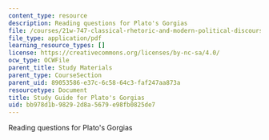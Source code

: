```yaml
---
content_type: resource
description: Reading questions for Plato's Gorgias
file: /courses/21w-747-classical-rhetoric-and-modern-political-discourse-fall-2009/bb978d1b98292d8a5679e98fb0825de7_MIT21W_747_01F09_study02.pdf
file_type: application/pdf
learning_resource_types: []
license: https://creativecommons.org/licenses/by-nc-sa/4.0/
ocw_type: OCWFile
parent_title: Study Materials
parent_type: CourseSection
parent_uid: 89053586-e37c-6c58-64c3-faf247aa873a
resourcetype: Document
title: Study Guide for Plato's Gorgias
uid: bb978d1b-9829-2d8a-5679-e98fb0825de7
---
```

Reading questions for Plato's Gorgias